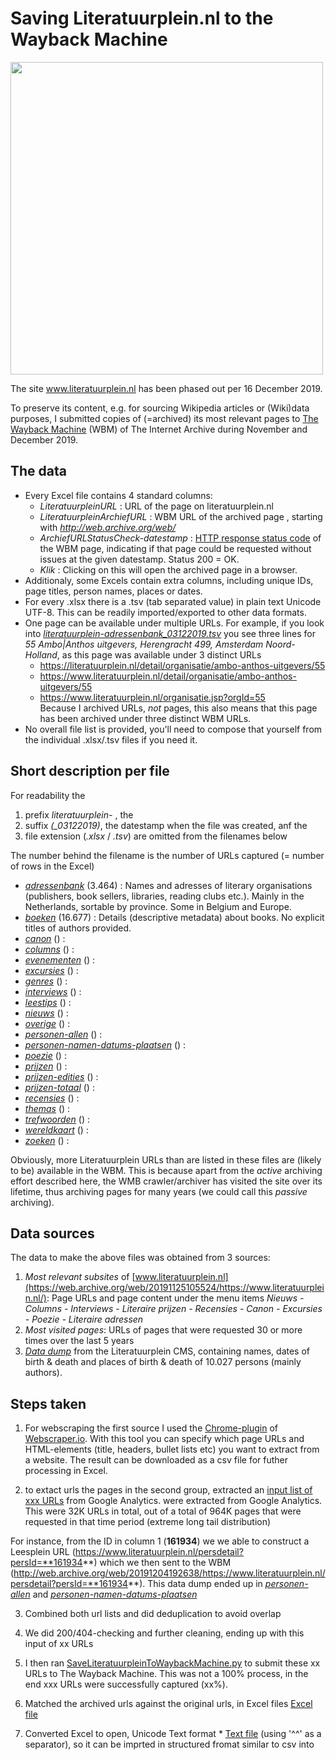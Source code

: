 # Saving Literatuurplein.nl to the Wayback Machine

<image src="images/literatuurplein-homepage_04122019.JPG" width="500"/><br clear="all"/>

The site www.literatuurplein.nl has been phased out per 16 December 2019. 

To preserve its content, e.g. for sourcing Wikipedia articles or (Wiki)data purposes, I submitted copies of (=archived) its most relevant pages to [The Wayback Machine](https://web.archive.org/) (WBM) of The Internet Archive during November and December 2019.

## The data
* Every Excel file contains 4 standard columns:
  - *LiteratuurpleinURL* : URL of the page on literatuurplein.nl
  - *LiteratuurpleinArchiefURL* : WBM URL of the archived page , starting with *http://web.archive.org/web/*
  - *ArchiefURLStatusCheck-datestamp* : [HTTP response status code](https://en.wikipedia.org/wiki/List_of_HTTP_status_codes) of the WBM page, indicating if that page could be requested without issues at the given datestamp. Status 200 = OK.
  - *Klik* : Clicking on this will open the archived page in a browser.
* Additionaly, some Excels contain extra columns, including unique IDs, page titles, person names, places or dates.
* For every .xlsx there is a .tsv (tab separated value) in plain text Unicode UTF-8. This can be readily imported/exported to other data formats.
* One page can be available under multiple URLs. For example, if you look into *[literatuurplein-adressenbank_03122019.tsv](literatuurplein-adressenbank_03122019.tsv)* you see three lines for *55	Ambo|Anthos uitgevers, Herengracht 499, Amsterdam	Noord-Holland*, as this page was available under 3 distinct URLs	
  - https://literatuurplein.nl/detail/organisatie/ambo-anthos-uitgevers/55	
  - https://www.literatuurplein.nl/detail/organisatie/ambo-anthos-uitgevers/55
  - https://www.literatuurplein.nl/organisatie.jsp?orgId=55   
  Because I archived URLs, *not* pages, this also means that this page has been archived under three distinct WBM URLs. 
* No overall file list is provided, you'll need to compose that yourself from the individual .xlsx/.tsv files if you need it.

## Short description per file
For readability the 
1. prefix *literatuurplein-* , the  
2. suffix *(_03122019)*, the datestamp when the file was created, anf the
3. file extension (*.xlsx* / *.tsv*)
are omitted from the filenames below

The number behind the filename is the number of URLs captured (= number of rows in the Excel)

* *[adressenbank](literatuurplein-adressenbank_03122019.tsv)* (3.464) : Names and adresses of literary organisations (publishers, book sellers, libraries, reading clubs etc.). Mainly in the Netherlands, sortable by province. Some in Belgium and Europe.
* *[boeken](literatuurplein-boeken_06122019.tsv)* (16.677) : Details (descriptive metadata) about books. No explicit titles of authors provided.
* *[canon](literatuurplein-canon_28112019.tsv)* () : 
* *[columns](literatuurplein-columns_06122019.tsv)* () : 
* *[evenementen](literatuurplein-evenementen_06122019.tsv)* () : 
* *[excursies](literatuurplein-excursies_28112019.tsv)* () : 
* *[genres](literatuurplein-genres_06122019.tsv)* () :
* *[interviews](literatuurplein-interviews_28112019.tsv)* () :
* *[leestips](literatuurplein-leestips_06122019.tsv)* () :
* *[nieuws](literatuurplein-nieuws_06122019.tsv)* () :
* *[overige](literatuurplein-overige_06122019.tsv)* () : 
* *[personen-allen](literatuurplein-personen-allen_19122019.tsv)* () :
* *[personen-namen-datums-plaatsen](literatuurplein-personen-namen-datums-plaatsen_19122019.tsv)* () :
* *[poezie](literatuurplein-poezie_29112019.tsv)* () :
* *[prijzen](literatuurplein-prijzen_06122019.tsv)* () : 
* *[prijzen-edities](literatuurplein-prijzen-edities_06122019.tsv)* () :
* *[prijzen-totaal](literatuurplein-prijzen-totaal_17122019.tsv)* () :
* *[recensies](literatuurplein-recensies_28112019.tsv)* () :
* *[themas](literatuurplein-themas_06122019.tsv)* () :
* *[trefwoorden](literatuurplein-trefwoorden_06122019.tsv)* () :
* *[wereldkaart](literatuurplein-wereldkaart_06122019.tsv)* () : 
* *[zoeken](literatuurplein-zoeken_06122019.tsv)* () : 

Obviously, more Literatuurplein URLs than are listed in these files are (likely to be) available in the WBM. This is because apart from the *active* archiving effort described here, the WMB crawler/archiver has visited the site over its lifetime, thus archiving pages for many years (we could call this *passive* archiving).   

## Data sources
The data to make the above files was obtained from 3 sources:

1) *Most relevant subsites* of [www.literatuurplein.nl](https://web.archive.org/web/20191125105524/https://www.literatuurplein.nl/): Page URLs and page content under the menu items *Nieuws - Columns - Interviews - Literaire prijzen - Recensies - Canon - Excursies - Poezie - Literaire adressen* 
2) *Most visited pages*: URLs of pages that were requested 30 or more times over the last 5 years
3) *[Data dump](archive/literatuurplein-personen-oorspronkelijk_SophieHam_07112019.csv)* from the Literatuurplein CMS,  containing names, dates of birth & death and places of birth & death of 10.027 persons (mainly authors).

## Steps taken 
1) For webscraping the first source I used the [Chrome-plugin](https://chrome.google.com/webstore/detail/web-scraper/jnhgnonknehpejjnehehllkliplmbmhn?hl=en) of [Webscraper.io](https://webscraper.io/). With this tool you can specify which page URLs and HTML-elements (title, headers, bullet lists etc) you want to extract from a website. The result can be downloaded as a csv file for futher processing in Excel.

2) to extact urls the pages in the second group, extracted an [input list of xxx URLs](Input-Literatuurplein_TeArchiverenURLs.txt) from Google Analytics. were extracted from Google Analytics. This were 32K URLs in total, out of a total of 964K pages that were requested in that time period (extreme long tail distribution)  


For instance, from the ID in column 1 (**161934**) we we able to construct a Leesplein URL (https://www.literatuurplein.nl/persdetail?persId=**161934**) which we then sent to the WBM (http://web.archive.org/web/20191204192638/https://www.literatuurplein.nl/persdetail?persId=**161934**). This data dump ended up in *[personen-allen](literatuurplein-personen-allen_19122019.tsv)* and *[personen-namen-datums-plaatsen](literatuurplein-personen-namen-datums-plaatsen_19122019.tsv)* 


3) Combined both url lists and did deduplication to avoid overlap

4) We did 200/404-checking and further cleaning, ending up with this input of xx URLs

5) I then ran [SaveLiteratuurpleinToWaybackMachine.py](SaveLiteratuurpleinToWaybackMachine.py) to submit these xx URLs to The Wayback Machine. This was not a 100% process, in the end xxx URLs were successfully captured (xx%). 

6) Matched the archived urls against the original urls, in Excel files
 [Excel file](Output-Literatuurplein_GearchiveerdeURLs_21112019.xlsx) 

7) Converted Excel to open, Unicode Text format * [Text file](Output-Literatuurplein_GearchiveerdeURLs_21112019.txt) (using '^^' as a separator), so it can be imprted in structured fromat similar to csv into 
